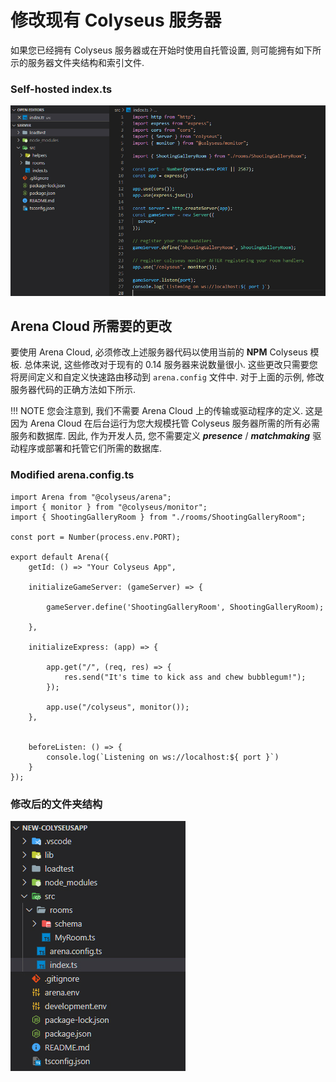 # 修改现有 Colyseus 服务器

如果您已经拥有 Colyseus 服务器或在开始时使用自托管设置, 则可能拥有如下所示的服务器文件夹结构和索引文件.

### Self-hosted index.ts

![NPM Code](../../images/standalone-colyseus-server.jpg)

## Arena Cloud 所需要的更改

要使用 Arena Cloud, 必须修改上述服务器代码以使用当前的 **NPM** Colyseus 模板. 总体来说, 这些修改对于现有的 0.14 服务器来说数量很小. 这些更改只需要您将房间定义和自定义快速路由移动到 ```arena.config``` 文件中. 对于上面的示例, 修改服务器代码的正确方法如下所示.

!!! NOTE
    您会注意到, 我们不需要 Arena Cloud 上的传输或驱动程序的定义. 这是因为 Arena Cloud 在后台运行为您大规模托管 Colyseus 服务器所需的所有必需服务和数据库. 因此, 作为开发人员, 您不需要定义 ***presence*** / ***matchmaking*** 驱动程序或部署和托管它们所需的数据库.


### Modified arena.config.ts

```
import Arena from "@colyseus/arena";
import { monitor } from "@colyseus/monitor";
import { ShootingGalleryRoom } from "./rooms/ShootingGalleryRoom";

const port = Number(process.env.PORT);

export default Arena({
    getId: () => "Your Colyseus App",

    initializeGameServer: (gameServer) => {

        gameServer.define('ShootingGalleryRoom', ShootingGalleryRoom);

    },

    initializeExpress: (app) => {

        app.get("/", (req, res) => {
            res.send("It's time to kick ass and chew bubblegum!");
        });

        app.use("/colyseus", monitor());
    },


    beforeListen: () => {
        console.log(`Listening on ws://localhost:${ port }`)
    }
});
```

### 修改后的文件夹结构

![NPM Code](../../images/new-arena-server-code.jpg)
